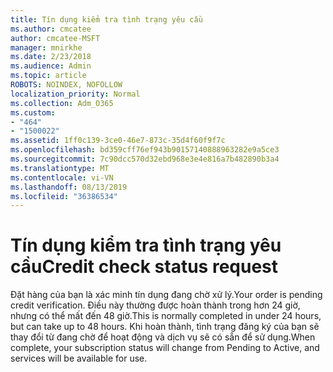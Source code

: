 ```yaml
---
title: Tín dụng kiểm tra tình trạng yêu cầu
ms.author: cmcatee
author: cmcatee-MSFT
manager: mnirkhe
ms.date: 2/23/2018
ms.audience: Admin
ms.topic: article
ROBOTS: NOINDEX, NOFOLLOW
localization_priority: Normal
ms.collection: Adm_O365
ms.custom:
- "464"
- "1500022"
ms.assetid: 1ff0c139-3ce0-46e7-873c-35d4f60f9f7c
ms.openlocfilehash: bd359cff76ef943b90157140888963282e9a5ce3
ms.sourcegitcommit: 7c90dcc570d32ebd968e3e4e816a7b482890b3a4
ms.translationtype: MT
ms.contentlocale: vi-VN
ms.lasthandoff: 08/13/2019
ms.locfileid: "36386534"
---
```

# <a name="credit-check-status-request"></a><span data-ttu-id="591c1-102">Tín dụng kiểm tra tình trạng yêu cầu</span><span class="sxs-lookup"><span data-stu-id="591c1-102">Credit check status request</span></span>

<span data-ttu-id="591c1-103">Đặt hàng của bạn là xác minh tín dụng đang chờ xử lý.</span><span class="sxs-lookup"><span data-stu-id="591c1-103">Your order is pending credit verification.</span></span> <span data-ttu-id="591c1-104">Điều này thường được hoàn thành trong hơn 24 giờ, nhưng có thể mất đến 48 giờ.</span><span class="sxs-lookup"><span data-stu-id="591c1-104">This is normally completed in under 24 hours, but can take up to 48 hours.</span></span> <span data-ttu-id="591c1-105">Khi hoàn thành, tình trạng đăng ký của bạn sẽ thay đổi từ đang chờ để hoạt động và dịch vụ sẽ có sẵn để sử dụng.</span><span class="sxs-lookup"><span data-stu-id="591c1-105">When complete, your subscription status will change from Pending to Active, and services will be available for use.</span></span>